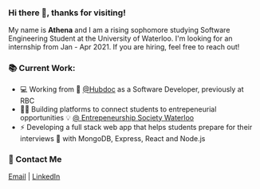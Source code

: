 ### Hi there 👋, thanks for visiting!
My name is **Athena** and I am a rising sophomore studying Software Engineering Student at the University of Waterloo.
I'm looking for an internship from Jan - Apr 2021. If you are hiring, feel free to reach out!

### 📚 Current Work:

- 💻 Working from 🏡 [@Hubdoc](https://www.hubdoc.com/) as a Software Developer, previously at RBC
- 👩‍💻 Building platforms to connect students to entrepeneurial opportunities 💡 [@ Entrepeneurship Society Waterloo](https://entsoc.ca/)
- ⚡ Developing a full stack web app that helps students prepare for their interviews 💼 with MongoDB, Express, React and Node.js

### 📧 Contact Me 
[Email](mailto:athenaparthenos2@gmail.com) | [LinkedIn](https://www.linkedin.com/in/athena-liu)
<!--
**athenalry/athenalry** is a ✨ _special_ ✨ repository because its `README.md` (this file) appears on your GitHub profile.
- 💭 Curious about NLP and have learned about the basics of Machine Learning on Coursera

Here are some ideas to get you started:

- 🔭 I’m currently working on ...
- 🌱 I’m currently learning ...
- 👯 I’m looking to collaborate on ...
- 🤔 I’m looking for help with ...
- 💬 Ask me about ...
- 📫 How to reach me: ...
- 😄 Pronouns: ...
- ⚡ Fun fact: ...
-->
